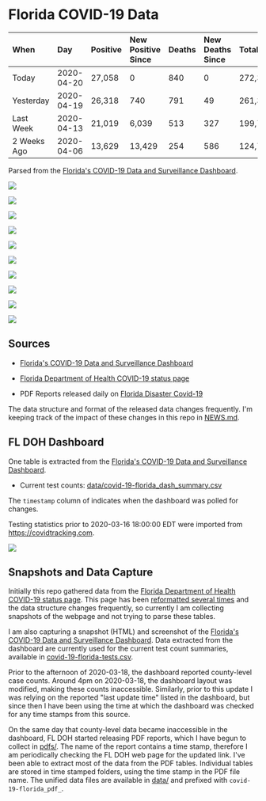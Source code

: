 Florida COVID-19 Data
================

| When        | Day        | Positive | New Positive Since | Deaths | New Deaths Since | Total   |
|:------------|:-----------|:---------|:-------------------|:-------|:-----------------|:--------|
| Today       | 2020-04-20 | 27,058   | 0                  | 840    | 0                | 272,390 |
| Yesterday   | 2020-04-19 | 26,318   | 740                | 791    | 49               | 261,342 |
| Last Week   | 2020-04-13 | 21,019   | 6,039              | 513    | 327              | 199,767 |
| 2 Weeks Ago | 2020-04-06 | 13,629   | 13,429             | 254    | 586              | 124,726 |

Parsed from the [Florida's COVID-19 Data and Surveillance Dashboard](https://fdoh.maps.arcgis.com/apps/opsdashboard/index.html#/8d0de33f260d444c852a615dc7837c86).

![](plots/covid-19-florida-testing.png)

![](plots/covid-19-florida-total-positive.png)

![](plots/covid-19-florida-county-top-6.png)

![](plots/covid-19-florida-tests-per-case.png)

![](plots/covid-19-florida-change-new-cases.png)

![](plots/covid-19-florida-test-and-case-growth.png)

![](plots/covid-19-florida-daily-test-changes.png)

![](plots/covid-19-florida-age.png)

![](plots/covid-19-florida-age-deaths.png)

![](plots/covid-19-florida-age-sex.png)

Sources
-------

-   [Florida's COVID-19 Data and Surveillance Dashboard](https://fdoh.maps.arcgis.com/apps/opsdashboard/index.html#/8d0de33f260d444c852a615dc7837c86)

-   [Florida Department of Health COVID-19 status page](http://www.floridahealth.gov/diseases-and-conditions/COVID-19/)

-   PDF Reports released daily on [Florida Disaster Covid-19](http://www.floridahealth.gov/diseases-and-conditions/COVID-19/)

The data structure and format of the released data changes frequently. I'm keeping track of the impact of these changes in this repo in [NEWS.md](NEWS.md).

FL DOH Dashboard
----------------

One table is extracted from the [Florida's COVID-19 Data and Surveillance Dashboard](https://fdoh.maps.arcgis.com/apps/opsdashboard/index.html#/8d0de33f260d444c852a615dc7837c86).

-   Current test counts: [data/covid-19-florida\_dash\_summary.csv](data/covid-19-florida_dash_summary.csv)

The `timestamp` column of indicates when the dashboard was polled for changes.

Testing statistics prior to 2020-03-16 18:00:00 EDT were imported from <https://covidtracking.com>.

![](screenshots/fodh_maps_arcgis_com__apps__opsdashboard.png)

Snapshots and Data Capture
--------------------------

Initially this repo gathered data from the [Florida Department of Health COVID-19 status page](http://www.floridahealth.gov/diseases-and-conditions/COVID-19/). This page has been [reformatted several times](screenshots/floridahealth_gov__diseases-and-conditions__COVID-19.png) and the data structure changes frequently, so currently I am collecting snapshots of the webpage and not trying to parse these tables.

I am also capturing a snapshot (HTML) and screenshot of the [Florida's COVID-19 Data and Surveillance Dashboard](https://fdoh.maps.arcgis.com/apps/opsdashboard/index.html#/8d0de33f260d444c852a615dc7837c86). Data extracted from the dashboard are currently used for the current test count summaries, available in [covid-19-florida-tests.csv](covid-19-florida-tests.csv).

Prior to the afternoon of 2020-03-18, the dashboard reported county-level case counts. Around 4pm on 2020-03-18, the dashboard layout was modified, making these counts inaccessible. Similarly, prior to this update I was relying on the reported "last update time" listed in the dashboard, but since then I have been using the time at which the dashboard was checked for any time stamps from this source.

On the same day that county-level data became inaccessible in the dashboard, FL DOH started releasing PDF reports, which I have begun to collect in [pdfs/](pdfs/). The name of the report contains a time stamp, therefore I am periodically checking the FL DOH web page for the updated link. I've been able to extract most of the data from the PDF tables. Individual tables are stored in time stamped folders, using the time stamp in the PDF file name. The unified data files are available in [data/](data/) and prefixed with `covid-19-florida_pdf_`.
